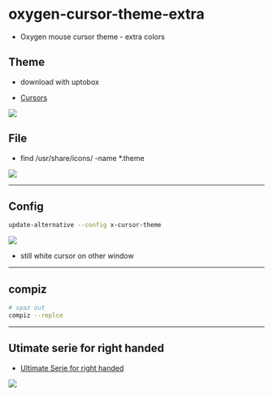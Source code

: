 # oxygen-cursor-theme-extra
   * Oxygen mouse cursor theme - extra colors

## Theme 
* download with uptobox

* [Cursors](https://www.gnome-look.org/browse/cat/107/page/21/ord/latest/)

[<img src="https://i.imgur.com/GzFTL3n.png">](https://i.imgur.com/GzFTL3n.png)

## File
* find /usr/share/icons/ -name *.theme

[<img src="https://i.imgur.com/efUiyI7.png">](https://i.imgur.com/efUiyI7.png)

---

## Config
````bash
update-alternative --config x-cursor-theme
````
[<img src="https://i.imgur.com/A7a3K87.png">](https://i.imgur.com/A7a3K87.png)

* still white cursor on other window 
---

## compiz
````bash
# spaz out
compiz --replce
````

---

## Utimate serie for right handed
* [Ultimate Serie for right handed](https://www.gnome-look.org/p/999859#files-panel)

[<img src="https://i.imgur.com/cxtdacL.png">](https://i.imgur.com/cxtdacL.png)
